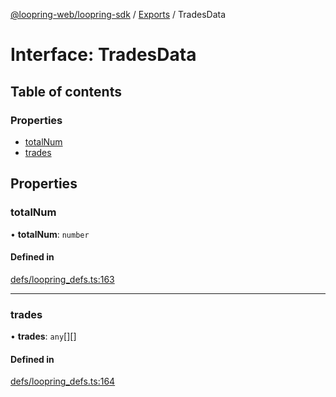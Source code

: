 [@loopring-web/loopring-sdk](../README.md) / [Exports](../modules.md) / TradesData

# Interface: TradesData

## Table of contents

### Properties

- [totalNum](TradesData.md#totalnum)
- [trades](TradesData.md#trades)

## Properties

### totalNum

• **totalNum**: `number`

#### Defined in

[defs/loopring_defs.ts:163](https://github.com/Loopring/loopring_sdk/blob/9d83b66/src/defs/loopring_defs.ts#L163)

___

### trades

• **trades**: `any`[][]

#### Defined in

[defs/loopring_defs.ts:164](https://github.com/Loopring/loopring_sdk/blob/9d83b66/src/defs/loopring_defs.ts#L164)

